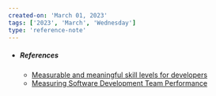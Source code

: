 ```yaml
---
created-on: 'March 01, 2023'
tags: ['2023', 'March', 'Wednesday']
type: 'reference-note'
---
```


- ##### References
	- [Measurable and meaningful skill levels for developers](https://stackoverflow.blog/2022/07/28/measurable-and-meaningful-skill-levels-for-developers/)
	- [Measuring Software Development Team Performance](https://www.3pillarglobal.com/insights/critical-metrics-for-measuring-software-development-team-performance/)